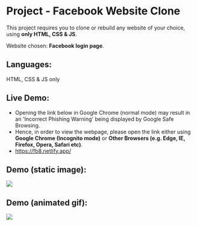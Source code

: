 # Project - Facebook Website Clone
This project requires you to clone or rebuild any website of your choice, using **only HTML, CSS & JS**.

Website chosen: **Facebook login page**.

## Languages:
HTML, CSS & JS only

## Live Demo:
- Opening the link below in Google Chrome (normal mode) may result in an 'Incorrect Phishing Warning' being displayed by Google Safe Browsing.
- Hence, in order to view the webpage, please open the link either using **Google Chrome (Incognito mode)** or **Other Browsers (e.g. Edge, IE, Firefox, Opera, Safari etc)**.
- https://fb8.netlify.app/


## Demo (static image):
<img src="https://github.com/melvincwng/facebook-clone/blob/master/images/fbclone.JPG"/>

## Demo (animated gif):
<img src="https://github.com/melvincwng/facebook-clone/blob/master/images/fbclone.gif" />

